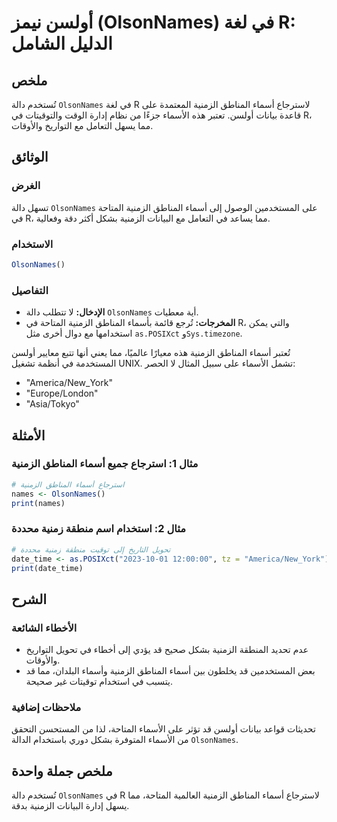 <!--
Meta Description: # أولسن نيمز (OlsonNames) في لغة R: الدليل الشامل ## ملخص تُستخدم دالة `OlsonNames` في لغة R لاسترجاع أسماء المناطق الزمنية المعتمدة على قاعدة بيانات ...
Meta Keywords: الزمنية, olsonnames, المناطق, أسماء, مما
-->

# أولسن نيمز (OlsonNames) في لغة R: الدليل الشامل

## ملخص
تُستخدم دالة `OlsonNames` في لغة R لاسترجاع أسماء المناطق الزمنية المعتمدة على قاعدة بيانات أولسن. تعتبر هذه الأسماء جزءًا من نظام إدارة الوقت والتوقيتات في R، مما يسهل التعامل مع التواريخ والأوقات.

## الوثائق
### الغرض
تسهل دالة `OlsonNames` على المستخدمين الوصول إلى أسماء المناطق الزمنية المتاحة في R، مما يساعد في التعامل مع البيانات الزمنية بشكل أكثر دقة وفعالية.

### الاستخدام
```R
OlsonNames()
```

### التفاصيل
- **الإدخال:** لا تتطلب دالة `OlsonNames` أية معطيات.
- **المخرجات:** تُرجع قائمة بأسماء المناطق الزمنية المتاحة في R، والتي يمكن استخدامها مع دوال أخرى مثل `as.POSIXct` و`Sys.timezone`.

تُعتبر أسماء المناطق الزمنية هذه معيارًا عالميًا، مما يعني أنها تتبع معايير أولسن المستخدمة في أنظمة تشغيل UNIX. تشمل الأسماء على سبيل المثال لا الحصر:
- "America/New_York"
- "Europe/London"
- "Asia/Tokyo"

## الأمثلة
### مثال 1: استرجاع جميع أسماء المناطق الزمنية
```R
# استرجاع أسماء المناطق الزمنية
names <- OlsonNames()
print(names)
```

### مثال 2: استخدام اسم منطقة زمنية محددة
```R
# تحويل التاريخ إلى توقيت منطقة زمنية محددة
date_time <- as.POSIXct("2023-10-01 12:00:00", tz = "America/New_York")
print(date_time)
```

## الشرح
### الأخطاء الشائعة
- عدم تحديد المنطقة الزمنية بشكل صحيح قد يؤدي إلى أخطاء في تحويل التواريخ والأوقات.
- بعض المستخدمين قد يخلطون بين أسماء المناطق الزمنية وأسماء البلدان، مما قد يتسبب في استخدام توقيتات غير صحيحة.

### ملاحظات إضافية
تحديثات قواعد بيانات أولسن قد تؤثر على الأسماء المتاحة، لذا من المستحسن التحقق من الأسماء المتوفرة بشكل دوري باستخدام الدالة `OlsonNames`.

## ملخص جملة واحدة
تُستخدم دالة `OlsonNames` في R لاسترجاع أسماء المناطق الزمنية العالمية المتاحة، مما يسهل إدارة البيانات الزمنية بدقة.
